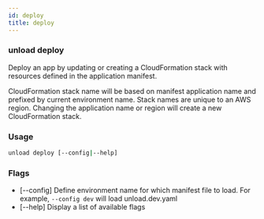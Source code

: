 ```yaml
---
id: deploy
title: deploy
---
```


### unload deploy

Deploy an app by updating or creating a CloudFormation stack with resources defined in the application manifest.

CloudFormation stack name will be based on manifest application name and prefixed by current environment name.
Stack names are unique to an AWS region. Changing the application name or region will create a new CloudFormation stack.

### Usage

```bash
unload deploy [--config|--help]
```

### Flags

- [--config] Define environment name for which manifest file to load. For example, `--config dev` will load unload.dev.yaml
- [--help] Display a list of available flags

